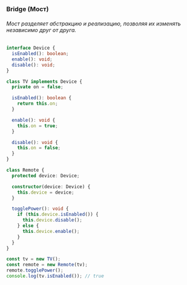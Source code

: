 ### Bridge (Мост)

###### Мост разделяет абстракцию и реализацию, позволяя их изменять независимо друг от друга.

```ts
interface Device {
  isEnabled(): boolean;
  enable(): void;
  disable(): void;
}

class TV implements Device {
  private on = false;

  isEnabled(): boolean {
    return this.on;
  }

  enable(): void {
    this.on = true;
  }

  disable(): void {
    this.on = false;
  }
}

class Remote {
  protected device: Device;

  constructor(device: Device) {
    this.device = device;
  }

  togglePower(): void {
    if (this.device.isEnabled()) {
      this.device.disable();
    } else {
      this.device.enable();
    }
  }
}

const tv = new TV();
const remote = new Remote(tv);
remote.togglePower();
console.log(tv.isEnabled()); // true
```
